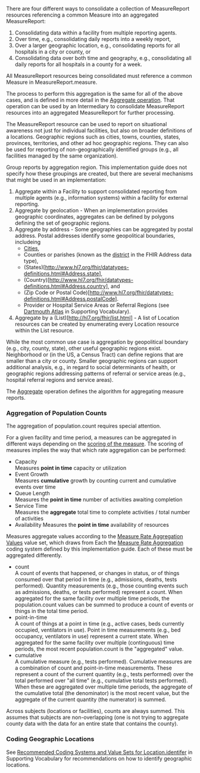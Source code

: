 There are four different ways to consolidate a collection of MeasureReport resources referencing a common Measure into an aggregated MeasureReport:
1. Consolidating data within a facility from multiple reporting agents.
2. Over time, e.g., consolidating daily reports into a weekly report,
3. Over a larger geographic location, e.g., consolidating reports for all hospitals in a city or county, or
4. Consolidating data over both time and geography, e.g., consolidating all daily reports for all hospitals in a county for a week.

All MeasureReport resources being consolidated must reference a common Measure in MeasureReport.measure.

The process to perform this aggregation is the same for all of the above cases, and is defined in more detail in the
[Aggregate operation](http://hl7.org/fhir/uv/saner/OperationDefinition-MeasureReport-aggregate.html). That operation
can be used by an Intermediary to consolidate MeasureReport resources into an aggregated MeasureReport for further processing.

The MeasureReport resource can be used to report on situational awareness not just for individual facilities,
but also on broader definitions of a locations. Geographic regions such as cities, towns, counties, states,
provinces, territories, and other ad hoc geographic regions. They can also be used for reporting of non-geographically
identified groups (e.g., all facilities managed by the same organization).

Group reports by aggregation region. This implementation guide does not specify how these groupings are created, but there are several mechanisms
that might be used in an implementation:

1. Aggregate within a Facility to support consolidated reporting from multiple agents (e.g., information systems) within a facility for external reporting.
2. Aggregate by geolocation - When an implementation provides geographic coordinates, aggregates can be defined by polygons defining the set of geographic regions.
3. Aggregate by address - Some geographies can be aggregated by postal address.  Postal addresses identify some geopolitical boundaries, includeing
   * [Cities](http://www.hl7.org/fhir/datatypes-definitions.html#Address.city),
   * Counties or parishes (known as the [district](http://www.hl7.org/fhir/datatypes-definitions.html#Address.district) in the FHIR Address data type),
   * (States)[http://www.hl7.org/fhir/datatypes-definitions.html#Address.state],
   * (Country)[http://www.hl7.org/fhir/datatypes-definitions.html#Address.country], and
   * (Zip Code or Postal Code)[http://www.hl7.org/fhir/datatypes-definitions.html#Address.postalCode].
   * Provider or Hospital Service Areas or Referral Regions (see [Dartmouth Atlas](supporting_vocabulary.html#dartmouth) in Supporting Vocabulary).
4. Aggregate by a (List)[http://hl7.org/fhir/list.html] - A list of Location resources can be created by enumerating every Location resource within the List resource.

While the most common use case is aggregation by geopolitical boundary (e.g., city, county, state), other useful geographic regions exist. Neighborhood or (in the
US, a Census Tract) can define regions that are smaller than a city or county. Smaller geographic regions can support additional analysis, e.g., in regard to
social determinants of health, or geographic regions addressing patterns of referral or service areas (e.g., hospital referral regions and service areas).

The [Aggregate](OperationDefinition-MeasureReport-aggregate.html) operation defines the algorithm for aggregating measure reports.

### Aggregation of Population Counts
The aggregation of population.count requires special attention.

For a given facility and time period, a measures can be aggregated in different ways depending on
the [scoring of the measure](CodeSystem-PublicHealthMeasureScoring.html).
The scoring of measures implies the way that which rate aggregation can be performed:

* Capacity<br/>
  Measures **point in time** capacity or utilization
* Event Growth<br/>
  Measures **cumulative** growth by counting current and cumulative events over time
* Queue Length<br/>
  Measures the **point in time** number of activities awaiting completion
* Service Time<br/>
  Measures the **aggregate** total time to complete activities / total number of activities
* Availability
  Measures the **point in time** availability of resources

Measures aggregate values according to the [Measure Rate Aggregation Values](ValueSet-MeasureRateAggregationValues.html) value set,
which draws from Each the [Measure Rate Aggregation](CodeSystem-MeasureRateAggregation.html) coding system defined by this
implementation guide. Each of these must be aggregated differently.

* count<br/>
  A count of events that happened, or changes in status, or of things consumed over that period in time (e.g., admissions, deaths, tests performed).
  Quantity measurements (e.g., those counting events such as admissions, deaths, or tests performed) represent a count.  When aggregated for the same facility over multiple time periods, the population.count values can be summed to produce a count of events or things in the total time period.
* point-in-time<br/>
  A count of things at a point in time (e.g., active cases, beds currently occupied, ventilators in use).
  Point in time measurements (e.g., bed occupancy, ventilators in use) represent a current state. When aggregated for the same facility
  over multiple (continguous) time  periods, the most recent population.count is the "aggregated" value.
* cumulative<br/>
  A cumulative measure (e.g., tests performed).
  Cumulative measures are a combination of count and point-in-time measurements.  These represent a count of the current quantity (e.g., tests performed) over the total performed over "all time" (e.g., cumulative total tests performed).  When these are aggregated over multiple time periods, the aggregate of the cumulative total (the denominator) is the most recent value, but the aggregate of the current quantity (the numerator) is summed.

Across subjects (locations or facilities), counts are always summed. This assumes that subjects are non-overlapping (one is not trying to aggregate county data
with the data for an entire state that contains the county).

### Coding Geographic Locations
See [Recommended Coding Systems and Value Sets for Location.identifer](supporting_vocabulary.html#coding-location) in Supporting Vocabulary for recommendations on how to identify geographic locations.

